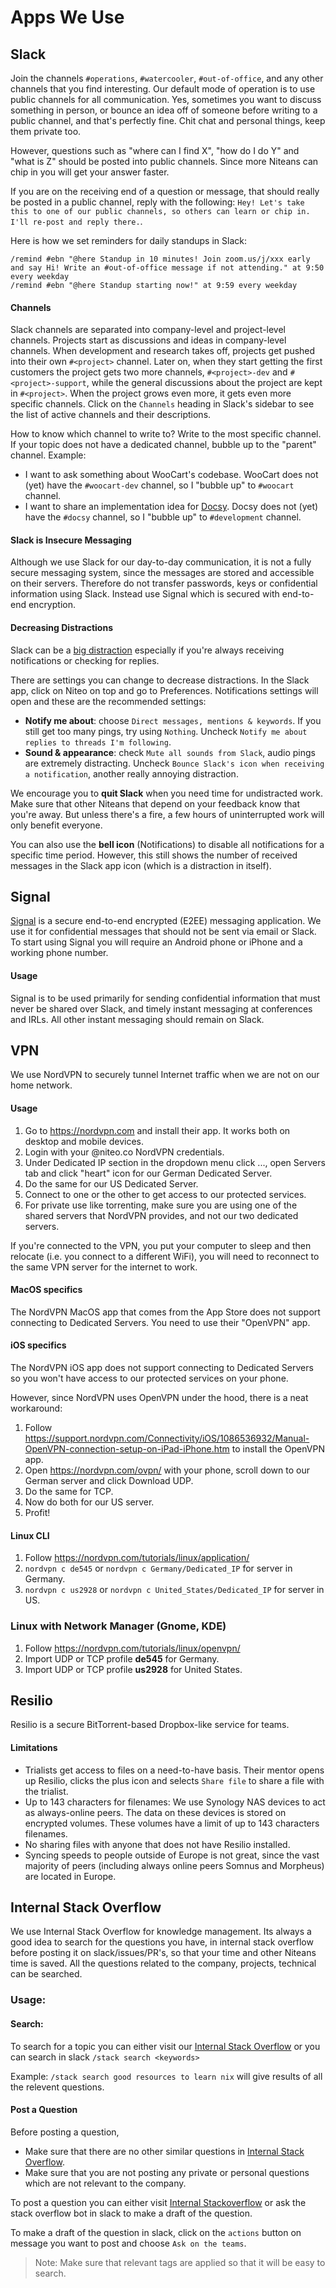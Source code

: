# Apps We Use

## Slack

Join the channels `#operations`, `#watercooler`, `#out-of-office`, and any other channels that you find interesting. Our default mode of operation is to use public channels for all communication. Yes, sometimes you want to discuss something in person, or bounce an idea off of someone before writing to a public channel, and that's perfectly fine. Chit chat and personal things, keep them private too.

However, questions such as "where can I find X", "how do I do Y" and "what is Z" should be posted into public channels. Since more Niteans can chip in you will get your answer faster.

If you are on the receiving end of a question or message, that should really be posted in a public channel, reply with the following: `Hey! Let's take this to one of our public channels, so others can learn or chip in. I'll re-post and reply there.`.

Here is how we set reminders for daily standups in Slack:

```
/remind #ebn "@here Standup in 10 minutes! Join zoom.us/j/xxx early and say Hi! Write an #out-of-office message if not attending." at 9:50 every weekday
/remind #ebn "@here Standup starting now!" at 9:59 every weekday
```

#### Channels

Slack channels are separated into company-level and project-level channels. Projects start as discussions and ideas in company-level channels. When development and research takes off, projects get pushed into their own `#<project>` channel. Later on, when they start getting the first customers the project gets two more channels, `#<project>-dev` and `#<project>-support`, while the general discussions about the project are kept in `#<project>`. When the project grows even more, it gets even more specific channels. Click on the `Channels` heading in Slack's sidebar to see the list of active channels and their descriptions.

How to know which channel to write to? Write to the most specific channel. If your topic does not have a dedicated channel, bubble up to the "parent" channel. Example:
* I want to ask something about WooCart's codebase. WooCart does not (yet) have the `#woocart-dev` channel, so I "bubble up" to `#woocart` channel.
* I want to share an implementation idea for [Docsy](http://docsy.org/). Docsy does not (yet) have the `#docsy` channel, so I "bubble up" to `#development` channel.


#### Slack is Insecure Messaging

Although we use Slack for our day-to-day communication, it is not a fully secure messaging system, since the messages are stored and accessible on their servers. Therefore do not transfer passwords, keys or confidential information using Slack. Instead use Signal which is secured with end-to-end encryption.

#### Decreasing Distractions

Slack can be a [big distraction](https://m.signalvnoise.com/is-group-chat-making-you-sweat-744659addf7d) especially if you're always receiving notifications or checking for replies. 

There are settings you can change to decrease distractions. In the Slack app, click on Niteo on top and go to Preferences. Notifications settings will open and these are the recommended settings:

- **Notify me about**: choose `Direct messages, mentions & keywords`. If you still get too many pings, try using `Nothing`. Uncheck `Notify me about replies to threads I'm following`.
- **Sound & appearance**: check `Mute all sounds from Slack`, audio pings are extremely distracting. Uncheck `Bounce Slack's icon when receiving a notification`, another really annoying distraction.

We encourage you to **quit Slack** when you need time for undistracted work. Make sure that other Niteans that depend on your feedback know that you're away. But unless there's a fire, a few hours of uninterrupted work will only benefit everyone. 

You can also use the **bell icon** (Notifications) to disable all notifications for a specific time period. However, this still shows the number of received messages in the Slack app icon (which is a distraction in itself).


## Signal

[Signal](https://signal.org/) is a secure end-to-end encrypted (E2EE) messaging application. We use it for confidential messages that should not be sent via email or Slack. To start using Signal you will require an Android phone or iPhone and a working phone number.

#### Usage

Signal is to be used primarily for sending confidential information that must never be shared over Slack, and timely instant messaging at conferences and IRLs. All other instant messaging should remain on Slack.

## VPN

We use NordVPN to securely tunnel Internet traffic when we are not on our home network.

#### Usage

1. Go to https://nordvpn.com and install their app. It works both on desktop and mobile devices.
1. Login with your @niteo.co NordVPN credentials.
1. Under Dedicated IP section in the dropdown menu click ..., open Servers tab and click "heart" icon for our German Dedicated Server.
1. Do the same for our US Dedicated Server.
1. Connect to one or the other to get access to our protected services.
1. For private use like torrenting, make sure you are using one of the shared servers that NordVPN provides, and not our two dedicated servers.

If you're connected to the VPN, you put your computer to sleep and then relocate (i.e. you connect to a different WiFi), you will need to reconnect to the same VPN server for the internet to work.

#### MacOS specifics

The NordVPN MacOS app that comes from the App Store does not support connecting to Dedicated Servers. You need to use their "OpenVPN" app.

#### iOS specifics

The NordVPN iOS app does not support connecting to Dedicated Servers so you won't have access to our protected services on your phone.

However, since NordVPN uses OpenVPN under the hood, there is a neat workaround:

1. Follow https://support.nordvpn.com/Connectivity/iOS/1086536932/Manual-OpenVPN-connection-setup-on-iPad-iPhone.htm to install the OpenVPN app.
1. Open https://nordvpn.com/ovpn/ with your phone, scroll down to our German server and click Download UDP.
1. Do the same for TCP.
1. Now do both for our US server.
1. Profit!

#### Linux CLI

1. Follow https://nordvpn.com/tutorials/linux/application/
1. ```nordvpn c de545``` or ```nordvpn c Germany/Dedicated_IP``` for server in Germany.
1. ```nordvpn c us2928``` or ```nordvpn c United_States/Dedicated_IP``` for server in US.

### Linux with Network Manager (Gnome, KDE)

1. Follow https://nordvpn.com/tutorials/linux/openvpn/
1. Import UDP or TCP profile **de545** for Germany.
1. Import UDP or TCP profile **us2928** for United States.

## Resilio

Resilio is a secure BitTorrent-based Dropbox-like service for teams.


#### Limitations

* Trialists get access to files on a need-to-have basis. Their mentor opens up Resilio, clicks the plus icon and selects `Share file` to share a file with the trialist.
* Up to 143 characters for filenames: We use Synology NAS devices to act as always-online peers. The data on these devices is stored on encrypted volumes. These volumes have a limit of up to 143 characters filenames.
* No sharing files with anyone that does not have Resilio installed.
* Syncing speeds to people outside of Europe is not great, since the vast majority of peers (including always online peers Somnus and Morpheus) are located in Europe.

## Internal Stack Overflow
We use Internal Stack Overflow for knowledge management. Its always a good idea to search for the questions you have, in internal stack overflow before posting it on slack/issues/PR's, so that your time and other Niteans time is saved. All the questions related to the company, projects, technical can be searched.

### Usage:
#### Search:
To search for a topic you can either visit our [Internal Stack Overflow](https://stackoverflow.com/c/niteo/questions) or you can search in slack `/stack search <keywords>`

Example:
`/stack search good resources to learn nix` will give results of all the relevent questions.

#### Post a Question
Before posting a question, 
* Make sure that there are no other similar questions in [Internal Stack Overflow](https://stackoverflow.com/c/niteo/questions).
* Make sure that you are not posting any private or personal questions which are not relevant to the company.

To post a question you can either visit [Internal Stackoverflow](https://stackoverflow.com/c/niteo/questions/ask) or ask the stack overflow bot in slack to make a draft of the question.

To make a draft of the question in slack, click on the `actions` button on message you want to post and choose `Ask on the teams`.

> Note: Make sure that relevant tags are applied so that it will be easy to search.

